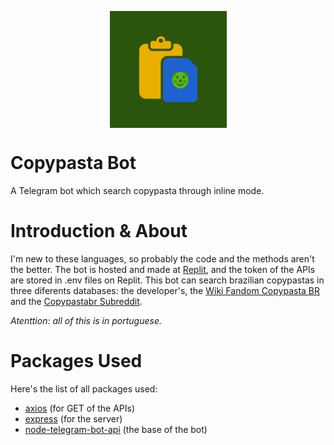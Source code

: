 <p align="center">
<img align="center" src="https://raw.githubusercontent.com/enzon19/copypastabrbot/main/resources/Botpic.png" alt="Logo" width="187" height="187">
</p>

# Copypasta Bot

A Telegram bot which search copypasta through inline mode.

# Introduction & About

I'm new to these languages, so probably the code and the methods aren't the better. The bot is hosted and made at [Replit](/D:/Salvador%20do%20C/Apps/Joplin/resources/app.asar/replit.com "replit.com"), and the token of the APIs are stored in .env files on Replit. This bot can search brazilian copypastas in three diferents databases: the developer's, the [Wiki Fandom Copypasta BR](https://copypasta-br.fandom.com/pt-br/wiki/Wiki_Copypasta_BR) and the [Copypastabr Subreddit](https://www.reddit.com/r/copypastabr/).

*Atenttion: all of this is in portuguese.*

# Packages Used

Here's the list of all packages used:
- [axios](https://github.com/axios/axios) (for GET of the APIs)
- [express](https://github.com/expressjs/express) (for the server)
- [node-telegram-bot-api](https://github.com/yagop/node-telegram-bot-api) (the base of the bot)
